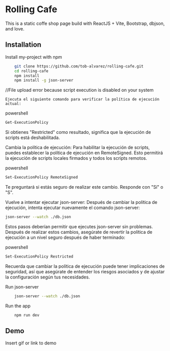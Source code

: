 
# Rolling Cafe

This is a static coffe shop page build with ReactJS + Vite, Bootstrap, dbjson, and love. 


## Installation

Install my-project with npm

```bash
    git clone https://github.com/tob-alvarez/rolling-cafe.git
    cd rolling-cafe
    npm install
    npm install -g json-server
```

//File upload error because script execution is disabled on your system

    Ejecuta el siguiente comando para verificar la política de ejecución actual:

powershell
```bash
Get-ExecutionPolicy
```
Si obtienes "Restricted" como resultado, significa que la ejecución de scripts está deshabilitada.

Cambia la política de ejecución:
Para habilitar la ejecución de scripts, puedes establecer la política de ejecución en RemoteSigned. Esto permitirá la ejecución de scripts locales firmados y todos los scripts remotos.

powershell
```bash
Set-ExecutionPolicy RemoteSigned
```
Te preguntará si estás seguro de realizar este cambio. Responde con "Sí" o "S".

Vuelve a intentar ejecutar json-server:
Después de cambiar la política de ejecución, intenta ejecutar nuevamente el comando json-server:

```bash
json-server --watch ./db.json
```
Estos pasos deberían permitir que ejecutes json-server sin problemas. Después de realizar estos cambios, asegúrate de revertir la política de ejecución a un nivel seguro después de haber terminado:

powershell
```bash
Set-ExecutionPolicy Restricted
```
Recuerda que cambiar la política de ejecución puede tener implicaciones de seguridad, así que asegúrate de entender los riesgos asociados y de ajustar la configuración según tus necesidades.


Run json-server

```bash
    json-server --watch ./db.json
```
Run the app

```bash
    npm run dev
```
## Demo

Insert gif or link to demo

